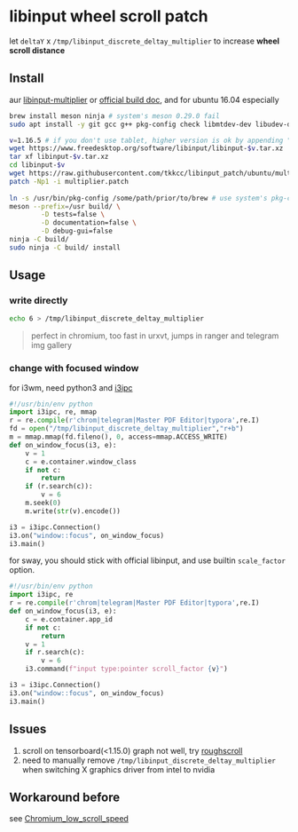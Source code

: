 # libinput wheel scroll patch

let `deltaY` x `/tmp/libinput_discrete_deltay_multiplier` to increase **wheel scroll distance**

## Install

aur [libinput-multiplier](https://aur.archlinux.org/packages/libinput-multiplier) or [official build doc](https://wayland.freedesktop.org/libinput/doc/latest/building.html),
and for ubuntu 16.04 especially
```sh
brew install meson ninja # system's meson 0.29.0 fail
sudo apt install -y git gcc g++ pkg-config check libmtdev-dev libudev-dev libevdev-dev libwacom-dev xserver-xorg-input-libinput

v=1.16.5 # if you don't use tablet, higher version is ok by appending "-D libwacom=false" to meson
wget https://www.freedesktop.org/software/libinput/libinput-$v.tar.xz
tar xf libinput-$v.tar.xz
cd libinput-$v
wget https://raw.githubusercontent.com/tkkcc/libinput_patch/ubuntu/multiplier.patch
patch -Np1 -i multiplier.patch
 
ln -s /usr/bin/pkg-config /some/path/prior/to/brew # use system's pkg-config instead of brew's
meson --prefix=/usr build/ \
        -D tests=false \
        -D documentation=false \
        -D debug-gui=false
ninja -C build/
sudo ninja -C build/ install
```

## Usage

### write directly
```sh
echo 6 > /tmp/libinput_discrete_deltay_multiplier
```
> perfect in chromium, too fast in urxvt, jumps in ranger and telegram img gallery

### change with focused window

for i3wm, need python3 and [i3ipc](https://github.com/acrisci/i3ipc-python)
```python
#!/usr/bin/env python
import i3ipc, re, mmap
r = re.compile(r'chrom|telegram|Master PDF Editor|typora',re.I)
fd = open("/tmp/libinput_discrete_deltay_multiplier","r+b")
m = mmap.mmap(fd.fileno(), 0, access=mmap.ACCESS_WRITE)
def on_window_focus(i3, e):
    v = 1
    c = e.container.window_class
    if not c:
        return
    if (r.search(c)):
        v = 6
    m.seek(0)
    m.write(str(v).encode())

i3 = i3ipc.Connection()
i3.on("window::focus", on_window_focus)
i3.main()
```

for sway, you should stick with official libinput, and use builtin `scale_factor` option.

```python
#!/usr/bin/env python
import i3ipc, re
r = re.compile(r'chrom|telegram|Master PDF Editor|typora',re.I)
def on_window_focus(i3, e):
    c = e.container.app_id
    if not c:
        return
    v = 1
    if r.search(c):
        v = 6
    i3.command(f"input type:pointer scroll_factor {v}")

i3 = i3ipc.Connection()
i3.on("window::focus", on_window_focus)
i3.main()
```

## Issues

1. scroll on tensorboard(<1.15.0) graph not well, try [roughscroll](https://greasyfork.org/en/scripts/36257-roughscroll)
2. need to manually remove `/tmp/libinput_discrete_deltay_multiplier` when switching X graphics driver from intel to nvidia

##  Workaround before

see [Chromium_low_scroll_speed](https://wiki.archlinux.org/index.php/Chromium#Chromium_low_scroll_speed)
